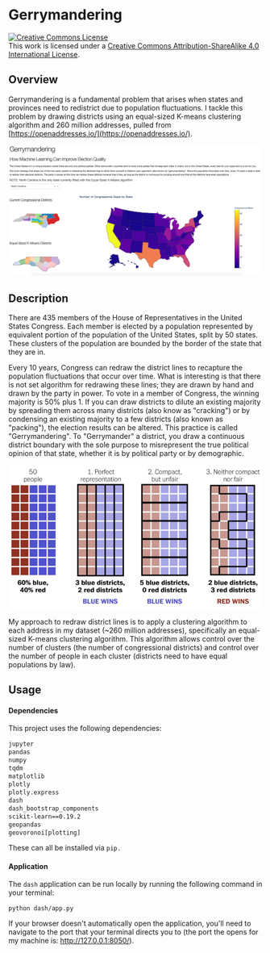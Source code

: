 # Gerrymandering

<a rel="license" href="http://creativecommons.org/licenses/by-sa/4.0/"><img alt="Creative Commons License" style="border-width:0" src="https://i.creativecommons.org/l/by-sa/4.0/88x31.png" /></a><br />This work is licensed under a <a rel="license" href="http://creativecommons.org/licenses/by-sa/4.0/">Creative Commons Attribution-ShareAlike 4.0 International License</a>.

## Overview

Gerrymandering is a fundamental problem that arises when states and provinces need to redistrict due to population fluctuations. I tackle this problem by drawing districts using an equal-sized K-means clustering algorithm and 260 million addresses, pulled from [https://openaddresses.io/](https://openaddresses.io/).

![](img/demo.png)

## Description

There are 435 members of the House of Representatives in the United States Congress. Each member is elected by a population represented by equivalent portion of the population of the United States, split by 50 states. These clusters of the population are bounded by the border of the state that they are in.

Every 10 years, Congress can redraw the district lines to recapture the population fluctuations that occur over time. What is interesting is that there is not set algorithm for redrawing these lines; they are drawn by hand and drawn by the party in power. To vote in a member of Congress, the winning majority is 50% plus 1. If you can draw districts to dilute an existing majority by spreading them across many districts (also know as "cracking") or by condensing an existing majority to a few districts (also known as "packing"), the election results can be altered. This practice is called "Gerrymandering". To "Gerrymander" a district, you draw a continuous district boundary with the sole purpose to misrepresent the true political opinion of that state, whether it is by political party or by demographic.

![](img/packing_cracking.png)

My approach to redraw district lines is to apply a clustering algorithm to each address in my dataset (~260 million addresses), specifically an equal-sized K-means clustering algorithm. This algorithm allows control over the number of clusters (the number of congressional districts) and control over the number of people in each cluster (districts need to have equal populations by law).

## Usage

#### Dependencies

This project uses the following dependencies:

```
jupyter
pandas
numpy
tqdm
matplotlib
plotly
plotly.express
dash
dash_bootstrap_components
scikit-learn==0.19.2
geopandas
geovoronoi[plotting]
```

These can all be installed via `pip.`

#### Application

The `dash` application can be run locally by running the following command in your terminal:

```
python dash/app.py
```

If your browser doesn't automatically open the application, you'll need to navigate to the port that your terminal directs you to (the port the opens for my machine is: http://127.0.0.1:8050/).

